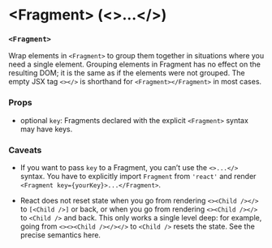 # \<Fragment> (<>...</>)

### `<Fragment>`

Wrap elements in `<Fragment>` to group them together in situations where you need a single element. Grouping elements in Fragment has no effect on the resulting DOM; it is the same as if the elements were not grouped. The empty JSX tag `<></>` is shorthand for `<Fragment></Fragment>` in most cases.

### Props

* optional `key`: Fragments declared with the explicit `<Fragment>` syntax may have keys.

### Caveats

* If you want to pass `key` to a Fragment, you can’t use the `<>...</>` syntax. You have to explicitly import `Fragment` from `'react'` and render `<Fragment key={yourKey}>...</Fragment>`.

* React does not reset state when you go from rendering `<><Child /></>` to `[<Child />]` or back, or when you go from rendering `<><Child /></>` to `<Child />` and back. This only works a single level deep: for example, going from `<><><Child /></></>` to `<Child />` resets the state. See the precise semantics here.

